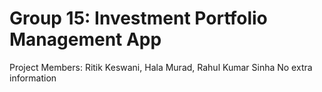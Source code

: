 # Group 15: Investment Portfolio Management App

Project Members: Ritik Keswani, Hala Murad, Rahul Kumar Sinha
No extra information